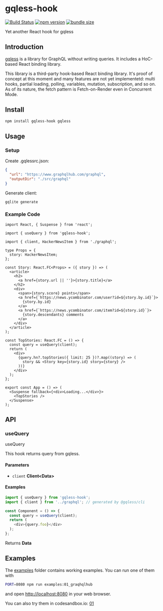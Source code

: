 # gqless-hook

[![Build Status](https://travis-ci.com/dai-shi/gqless-hook.svg?branch=master)](https://travis-ci.com/dai-shi/gqless-hook)
[![npm version](https://badge.fury.io/js/gqless-hook.svg)](https://badge.fury.io/js/gqless-hook)
[![bundle size](https://badgen.net/bundlephobia/minzip/gqless-hook)](https://bundlephobia.com/result?p=gqless-hook)

Yet another React hook for gqless

## Introduction

[gqless](https://github.com/samdenty/gqless) is a library for
GraphQL without writing queries.
It includes a HoC-based React binding library.

This library is a third-party hook-based React binding library.
It's proof of concept at this moment and many features are not
yet implementetd: multi hooks, partial loading, polling,
variables, mutation, subscription, and so on.
As of its nature, the fetch pattern is Fetch-on-Render even in Concurrent Mode.

## Install

```bash
npm install gqless-hook gqless
```

## Usage

### Setup

Create .gqlessrc.json:

```json
{
  "url": "https://www.graphqlhub.com/graphql",
  "outputDir": "./src/graphql"
}
```

Generate client:

```bash
gqlite generate
```

### Example Code

```tsx
import React, { Suspense } from 'react';

import { useQuery } from 'gqless-hook';

import { client, HackerNewsItem } from './graphql';

type Props = {
  story: HackerNewsItem;
};

const Story: React.FC<Props> = ({ story }) => (
  <article>
    <h2>
      <a href={story.url || ''}>{story.title}</a>
    </h2>
    <div>
      <span>{story.score} points</span>
      <a href={`https://news.ycombinator.com/user?id=${story.by.id}`}>
        {story.by.id}
      </a>
      <a href={`https://news.ycombinator.com/item?id=${story.id}`}>
        {story.descendants} comments
      </a>
    </div>
  </article>
);

const TopStories: React.FC = () => {
  const query = useQuery(client);
  return (
    <div>
      {query.hn?.topStories({ limit: 25 })?.map((story) => (
        story && <Story key={story.id} story={story} />
      ))}
    </div>
  );
};

export const App = () => (
  <Suspense fallback={<div>Loading...</div>}>
    <TopStories />
  </Suspense>
);
```

## API

<!-- Generated by documentation.js. Update this documentation by updating the source code. -->

### useQuery

useQuery

This hook returns query from gqless.

#### Parameters

-   `client` **Client&lt;Data>** 

#### Examples

```javascript
import { useQuery } from 'gqless-hook';
import { client } from '../graphql'; // generated by @gqless/cli

const Component = () => {
  const query = useQuery(client);
  return (
    <div>{query.foo}</div>
  );
};
```

Returns **Data** 

## Examples

The [examples](examples) folder contains working examples.
You can run one of them with

```bash
PORT=8080 npm run examples:01_graqhqlhub
```

and open <http://localhost:8080> in your web browser.

You can also try them in codesandbox.io:
[01](https://codesandbox.io/s/github/dai-shi/gqless-hook/tree/master/examples/01_graphqlhub)
